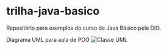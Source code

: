 # trilha-java-basico
Repositório para exemplos do curso de Java Básico pela DIO.

Diagrama UML para aula de POO
![Classe UML](https://github.com/leticiagabriellesilva/trilha-java-basico/assets/128447579/27c46fbe-658e-4c98-ad8c-c3f770506292)

